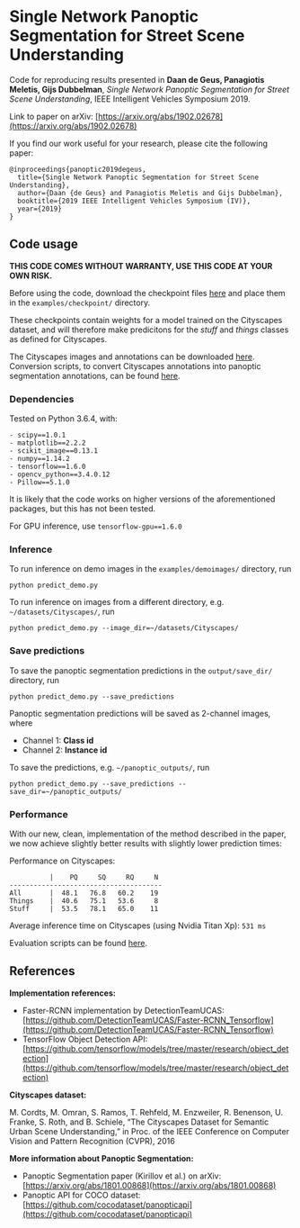 # Single Network Panoptic Segmentation for Street Scene Understanding

Code for reproducing results presented in **Daan de Geus, Panagiotis Meletis, Gijs Dubbelman**, _Single Network Panoptic Segmentation for Street Scene Understanding_, IEEE Intelligent Vehicles Symposium 2019.

Link to paper on arXiv: [https://arxiv.org/abs/1902.02678](https://arxiv.org/abs/1902.02678)
 
If you find our work useful for your research, please cite the following paper:
```
@inproceedings{panoptic2019degeus,
  title={Single Network Panoptic Segmentation for Street Scene Understanding},
  author={Daan {de Geus} and Panagiotis Meletis and Gijs Dubbelman},
  booktitle={2019 IEEE Intelligent Vehicles Symposium (IV)},
  year={2019}
}
```

## Code usage
**THIS CODE COMES WITHOUT WARRANTY, USE THIS CODE AT YOUR OWN RISK.**

Before using the code, download the checkpoint files [here](https://www.dropbox.com/sh/iapcebdwiox40wk/AABAfTZu9ICPCbNHqLhUhEK2a?dl=0) and place them in the ```examples/checkpoint/``` directory. 

These checkpoints contain weights for a model trained on the Cityscapes dataset, and will therefore make predicitons for the _stuff_ and _things_ classes as defined for Cityscapes.

The Cityscapes images and annotations can be downloaded [here](https://www.cityscapes-dataset.com/). Conversion scripts, to convert Cityscapes annotations into panoptic segmentation annotations, can be found [here](https://github.com/cocodataset/panopticapi).
### Dependencies

Tested on Python 3.6.4, with:

```
- scipy==1.0.1
- matplotlib==2.2.2
- scikit_image==0.13.1
- numpy==1.14.2
- tensorflow==1.6.0
- opencv_python==3.4.0.12
- Pillow==5.1.0
```

It is likely that the code works on higher versions of the aforementioned packages, but this has not been tested.

For GPU inference, use ```tensorflow-gpu==1.6.0```


### Inference

To run inference on demo images in the ```examples/demoimages/``` directory, run 

```shell
python predict_demo.py
```

To run inference on images from a different directory, e.g. ```~/datasets/Cityscapes/```, run

```shell
python predict_demo.py --image_dir=~/datasets/Cityscapes/
```


### Save predictions 
To save the panoptic segmentation predictions in the ```output/save_dir/``` directory, run

```shell
python predict_demo.py --save_predictions
```

Panoptic segmentation predictions will be saved as 2-channel images, where 
- Channel 1: **Class id**
- Channel 2: **Instance id**

To save the predictions, e.g. ```~/panoptic_outputs/```, run

```shell
python predict_demo.py --save_predictions --save_dir=~/panoptic_outputs/
```

### Performance
With our new, clean, implementation of the method described in the paper, we now achieve slightly better results with slightly lower prediction times:

Performance on Cityscapes:
```
          |    PQ     SQ     RQ     N
--------------------------------------
All       |  48.1   76.8   60.2    19
Things    |  40.6   75.1   53.6     8
Stuff     |  53.5   78.1   65.0    11
```

Average inference time on Cityscapes (using Nvidia Titan Xp):
```531 ms```

Evaluation scripts can be found [here](https://github.com/cocodataset/panopticapi).

## References
**Implementation references:**
- Faster-RCNN implementation by DetectionTeamUCAS: [https://github.com/DetectionTeamUCAS/Faster-RCNN_Tensorflow](https://github.com/DetectionTeamUCAS/Faster-RCNN_Tensorflow)
- TensorFlow Object Detection API:[https://github.com/tensorflow/models/tree/master/research/object_detection](https://github.com/tensorflow/models/tree/master/research/object_detection)

**Cityscapes dataset:**

M. Cordts, M. Omran, S. Ramos, T. Rehfeld, M. Enzweiler, R. Benenson, U. Franke, S. Roth, and B. Schiele, “The Cityscapes Dataset for Semantic Urban Scene Understanding,” in Proc. of the IEEE Conference on Computer Vision and Pattern Recognition (CVPR), 2016


**More information about Panoptic Segmentation:**
- Panoptic Segmentation paper (Kirillov et al.) on arXiv: [https://arxiv.org/abs/1801.00868](https://arxiv.org/abs/1801.00868)
- Panoptic API for COCO dataset: [https://github.com/cocodataset/panopticapi](https://github.com/cocodataset/panopticapi)